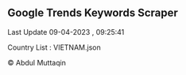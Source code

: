 

## Google Trends Keywords Scraper 
 
Last Update 09-04-2023 , 09:25:41

Country List :
VIETNAM.json



© Abdul Muttaqin 
